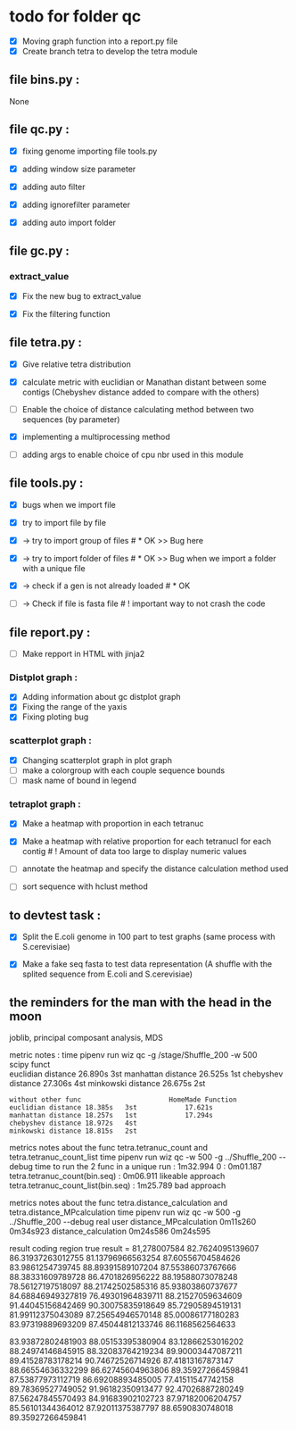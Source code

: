 # todo for folder qc
* [X] Moving graph function into a report.py file
* [X] Create branch tetra to develop the tetra module

## file bins.py :
None


## file qc.py :
* [X] fixing genome importing file tools.py
* [X] adding window size parameter
* [X] adding auto filter
* [X] adding ignorefilter parameter
* [X] adding auto import folder


## file gc.py :
### extract_value
* [X] Fix the new bug to extract_value
* [X] Fix the filtering function


## file tetra.py :
* [X] Give relative tetra distribution
* [X] calculate metric with euclidian or Manathan distant between some contigs (Chebyshev distance added to compare with the others)
* [ ] Enable the choice of distance calculating method between two sequences (by parameter)
* [X] implementing a multiprocessing method
* [ ] adding args to enable choice of cpu nbr used in this module


## file tools.py :
* [X] bugs when we import file 
* [X] try to import file by file
* [X] \-> try to import group of files # * OK >> Bug here 
* [X] \-> try to import folder of files # * OK >> Bug when we import a folder with a unique file
* [X] \-> check if a gen is not already loaded # * OK
* [ ] \-> Check if file is fasta file # ! important way to not crash the code


## file report.py :
* [ ] Make repport in HTML with jinja2
### Distplot graph :
* [X] Adding information about gc distplot graph
* [X] Fixing the range of the yaxis 
* [X] Fixing ploting bug
### scatterplot graph :
* [X] Changing scatterplot graph in plot graph
* [ ] make a colorgroup with each couple sequence bounds
* [ ] mask name of bound in legend
### tetraplot graph :
* [X] Make a heatmap with proportion in each tetranuc
* [X] Make a heatmap with relative proportion for each tetranucl for each contig # ! Amount of data too large to display numeric values
* [ ] annotate the heatmap and specify the distance calculation method used
* [ ] sort sequence with hclust method



## to devtest task :
* [X] Split the E.coli genome in 100 part to test graphs (same process with S.cerevisiae)
* [X] Make a fake seq fasta to test data representation (A shuffle with the splited sequence from E.coli and S.cerevisiae)


## the reminders for the man with the head in the moon
joblib, principal composant analysis, MDS 



metric notes :
time pipenv run wiz qc -g /stage/Shuffle_200 -w 500  
    scipy funct    
    euclidian distance 26.890s   3st
    manhattan distance 26.525s   1st
    chebyshev distance 27.306s   4st
    minkowski distance 26.675s   2st

    without other func                      HomeMade Function
    euclidian distance 18.385s   3st            17.621s
    manhattan distance 18.257s   1st            17.294s
    chebyshev distance 18.972s   4st            
    minkowski distance 18.815s   2st

metrics notes about the func tetra.tetranuc_count and tetra.tetranuc_count_list
time pipenv run wiz qc -w 500 -g ../Shuffle_200 --debug
time to run the 2 func in a unique run : 1m32.994
                0                      : 0m01.187
    tetra.tetranuc_count(bin.seq)      : 0m06.911  likeable approach
    tetra.tetranuc_count_list(bin.seq) : 1m25.789  bad approach

metrics notes about the func tetra.distance_calculation and tetra.distance_MPcalculation
time pipenv run wiz qc -w 500 -g ../Shuffle_200 --debug
                            real        user
distance_MPcalculation      0m11s260    0m34s923
distance_calculation        0m24s586    0m24s595


result coding region    true result = 81,278007584
82.7624095139607
86.31937263012755
81.13796966563254
87.60556704584626
83.9861254739745
88.89391589107204
87.55386073767666
88.38331609789728
86.4701826956222
88.19588073078248
78.56127197518097
88.21742502585316
85.93803860737677
84.68846949327819
76.49301964839711
88.21527059634609
91.44045156842469
90.30075835918649
85.72905894519131
81.99112375043089
87.25654946570148
85.00086177180283
83.97319889693209
87.45044812133746
86.1168562564633

83.93872802481903
88.05153395380904
83.12866253016202
88.24974146845915
88.32083764219234
89.90003447087211
89.41528783178214
90.74672526714926
87.41813167873147
88.66554636332299
86.62745604963806
89.35927266459841
87.53877973112719
86.69208893485005
77.41511547742158
89.78369527749052
91.96182350913477
92.47026887280249
87.56247845570493
84.91683902102723
87.97182006204757
85.56101344364012
87.92011375387797
88.6590830748018
89.35927266459841